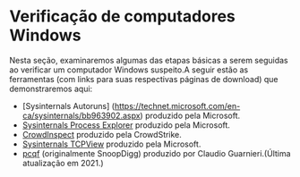 # Verificação de computadores Windows
Nesta seção, examinaremos algumas das etapas básicas a serem seguidas ao verificar um computador Windows suspeito.A seguir estão as ferramentas (com links para suas respectivas páginas de download) que demonstraremos aqui:
* [Sysinternals Autoruns] (https://technet.microsoft.com/en-ca/sysinternals/bb963902.aspx) produzido pela Microsoft.
* [Sysinternals Process Explorer](https://docs.microsoft.com/en-us/sysinternals/downloads/process-explorer) produzido pela Microsoft.
* [CrowdInspect](https://www.crowdstrike.com/resources/community-tools/crowdinspect-tool/) produzido pela CrowdStrike.
* [Sysinternals TCPView](https://technet.microsoft.com/en-us/sysinternals/tcpview.aspx) produzido pela Microsoft.
* [pcqf](https://github.com/botherder/pcqf) (originalmente SnoopDigg) produzido por Claudio Guarnieri.(Última atualização em 2021.)
